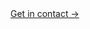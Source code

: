 <div class="contact">
    <a href="mailto:kristenjeangleason@gmail.com">Get in contact &rarr;</a>
</div>